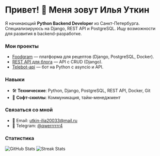 # Привет! 👋 Меня зовут Илья Уткин

Я начинающий **Python Backend Developer** из Санкт-Петербурга. Специализируюсь на Django, REST API и PostgreSQL. Ищу возможности для развития в backend-разработке.

### Мои проекты
- [Foodgram](https://github.com/Ilia-Utkin2/Foodgram) — платформа для рецептов (Django, PostgreSQL, Docker).
- [REST API для блога](https://github.com/Ilia-Utkin2/REST-API-blog) — API с CRUD (Django).
- [Telebot-api](https://github.com/Ilia-Utkin2/Telegram-bot) — бот на Python с asyncio и API.

### Навыки
- 🛠️ **Технические**: Python, Django, PostgreSQL, REST API, Docker, Git
- 🤝 **Софт-скиллы**: Коммуникация, тайм-менеджмент

### Связаться со мной
- 📧 Email: utkin-ilia20033@mail.ru
- 📱 Telegram: [@qwerrrrrr4](https://t.me/qwerrrrrr4)

### Статистика
![GitHub Stats](https://github-readme-stats.vercel.app/api?username=Ilia-Utkin2&show_icons=true&theme=light)
![Streak Stats](https://github-readme-streak-stats.herokuapp.com/?user=Ilia-Utkin2&theme=light)

